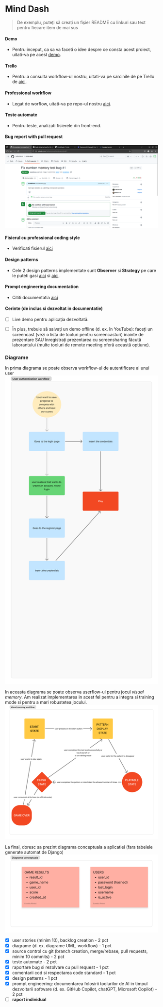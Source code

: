 # Mind Dash

> De exemplu, puteți să creați un fișier README cu linkuri sau text pentru fiecare item de mai sus

#### Demo
- Pentru inceput, ca sa va faceti o idee despre ce consta acest proiect, uitati-va pe acest [demo](#).

#### Trello
- Pentru a consulta workflow-ul nostru, uitati-va pe sarcinile de pe Trello de [aici](https://trello.com/b/vMwyKZ0d/mind-dash).

#### Professional workflow
- Legat de worflow, uitati-va pe repo-ul nostru [aici](https://github.com/radiantstork/mind-dash/commits/main/).

#### Teste automate
- Pentru teste, analizati fisierele din front-end.

#### Bug report with pull request
![](./images/pull_request_for_bug.png)


#### Fisierul cu professional coding style
- Verificati fisierul [aici](./client/src/pages/TimePerceptionTest/TimePerceptionTest.tsx)

#### Design patterns
- Cele 2 design patterns implementate sunt **Observer** si **Strategy** pe care le puteti gasi [aici](./client/src/pages/TimePerceptionTest/TimePerceptionTest.tsx) si [aici](./client/src/components/Score.ts).

#### Prompt engineering documentation
- Cititi documentatia [aici](./promt_engineering_documentation.pdf)

#### Cerinte (de inclus si dezvoltat in documentatie)
- [ ] Live demo pentru aplicația dezvoltată.
- [ ] În plus, trebuie să salvați un demo offline (d. ex. în YouTube): faceți un screencast (vezi o lista de tooluri pentru screencasturi) înainte de prezentare SAU înregistrați prezentarea cu screensharing făcută laborantului (multe tooluri de remote meeting oferă această opțiune).


### Diagrame
In prima diagrama se poate observa workflow-ul de autentificare al unui user
![](./images/auth_workflow.png)

In aceasta diagrama se poate observa userflow-ul pentru jocul *visual memory*. Am realizat implementarea in acest fel pentru a integra si training mode si pentru a mari robustetea jocului.
![](./images/visual_memory_workflow.png)

La final, doresc sa prezint diagrama conceptuala a aplicatiei (fara tabelele generate automat de Django)
![](./images/database_diagram.png)



- [x] user stories (minim 10), backlog creation - 2 pct
- [x] diagrame (d. ex. diagrame UML, workflow) - 1 pct
- [x] source control cu git (branch creation, merge/rebase, pull requests, minim 10 commits) - 2 pct
- [x] teste automate - 2 pct
- [x] raportare bug si rezolvare cu pull request - 1 pct
- [x] comentarii cod si respectarea code standard - 1 pct
- [x] design patterns - 1 pct
- [x] prompt engineering: documentarea folosirii toolurilor de AI in timpul dezvoltarii software (d. ex. GitHub Copilot, chatGPT, Microsoft Copilot) - 2 pct
- [ ] **raport individual**
